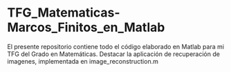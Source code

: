 # TFG_Matematicas-Marcos_Finitos_en_Matlab
El presente repositorio contiene todo el código elaborado en Matlab para mi TFG del Grado en Matemáticas. Destacar la aplicación de recuperación de imagenes, implementada en image_reconstruction.m

